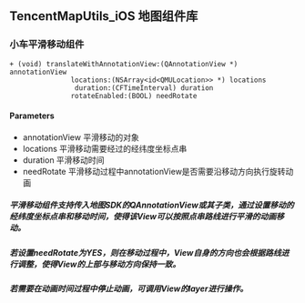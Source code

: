 ## TencentMapUtils_iOS 地图组件库 
### 小车平滑移动组件

	+ (void) translateWithAnnotationView:(QAnnotationView *) annotationView 
				   locations:(NSArray<id<QMULocation>> *) locations 
				    duration:(CFTimeInterval) duration 
			       rotateEnabled:(BOOL) needRotate 

#### Parameters
* annotationView 平滑移动的对象
* locations	 平滑移动需要经过的经纬度坐标点串
* duration	 平滑移动时间
* needRotate	 平滑移动过程中annotationView是否需要沿移动方向执行旋转动画


##### 平滑移动组件支持传入地图SDK的QAnnotationView或其子类，通过设置移动的经纬度坐标点串和移动时间，使得该View可以按照点串路线进行平滑的动画移动。 
##### 若设置needRotate为YES，则在移动过程中，View自身的方向也会根据路线进行调整，使得View的上部与移动方向保持一致。
##### 若需要在动画时间过程中停止动画，可调用View的layer进行操作。
